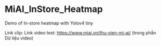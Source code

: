 # MiAI_InStore_Heatmap
Demo of In-store heatmap with Yolov4 tiny

Link clip: 
Link video test: https://www.miai.vn/thu-vien-mi-ai/ (trong phần Dữ liệu video)




